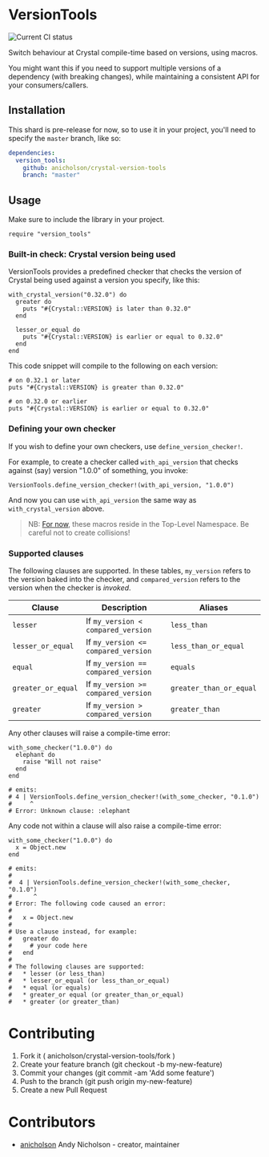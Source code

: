 # VersionTools

![Current CI status](https://api.travis-ci.org/anicholson/crystal-version-tools.svg?branch=master)

Switch behaviour at Crystal compile-time based on versions, using macros.

You might want this if you need to support multiple versions of a dependency (with breaking changes),
while maintaining a consistent API for your consumers/callers.

## Installation

This shard is pre-release for now, so to use it in your project, you'll need to specify the `master` branch, like so:

```yaml
dependencies:
  version_tools:
    github: anicholson/crystal-version-tools
    branch: "master"
```

## Usage

Make sure to include the library in your project.

```crystal
require "version_tools"
```

### Built-in check: Crystal version being used

VersionTools provides a predefined checker that checks the version of Crystal being used
against a version you specify, like this:

```crystal
with_crystal_version("0.32.0") do
  greater do
    puts "#{Crystal::VERSION} is later than 0.32.0"
  end

  lesser_or_equal do
    puts "#{Crystal::VERSION} is earlier or equal to 0.32.0"
  end
end
```

This code snippet will compile to the following on each version:

```crystal
# on 0.32.1 or later
puts "#{Crystal::VERSION} is greater than 0.32.0"

# on 0.32.0 or earlier
puts "#{Crystal::VERSION} is earlier or equal to 0.32.0"
```

### Defining your own checker

If you wish to define your own checkers, use `define_version_checker!`.

For example, to create a checker called `with_api_version` that checks against (say) version "1.0.0" of something,
you invoke:

```crystal
VersionTools.define_version_checker!(with_api_version, "1.0.0")
```

And now you can use `with_api_version` the same way as `with_crystal_version` above.

> NB: [For now][private_macros], these macros reside in the Top-Level Namespace. Be careful not to create collisions!

[private_macros]: https://github.com/anicholson/crystal-version-tools/issues/1

### Supported clauses

The following clauses are supported.
In these tables, `my_version` refers to the version baked into the checker, and
`compared_version` refers to the version when the checker is _invoked_.

| Clause             | Description                         | Aliases                 |
|--------------------|-------------------------------------|-------------------------|
| `lesser`           | If `my_version < compared_version`  | `less_than`             |
| `lesser_or_equal`  | If `my_version <= compared_version` | `less_than_or_equal`    |
| `equal`            | If `my_version == compared_version` | `equals`                |
| `greater_or_equal` | If `my_version >= compared_version` | `greater_than_or_equal` |
| `greater`          | If `my_version > compared_version`  | `greater_than`          |

Any other clauses will raise a compile-time error:

```crystal
with_some_checker("1.0.0") do
  elephant do
    raise "Will not raise"
  end
end

# emits:
# 4 | VersionTools.define_version_checker!(with_some_checker, "0.1.0")
#     ^
# Error: Unknown clause: :elephant
```

Any code not within a clause will also raise a compile-time error:

```crystal
with_some_checker("1.0.0") do
  x = Object.new
end

# emits:
# 
#  4 | VersionTools.define_version_checker!(with_some_checker, "0.1.0")
#      ^
# Error: The following code caused an error:
# 
#   x = Object.new
# 
# Use a clause instead, for example:
#   greater do
#     # your code here
#   end
# 
# The following clauses are supported:
#   * lesser (or less_than)
#   * lesser_or_equal (or less_than_or_equal)
#   * equal (or equals)
#   * greater_or equal (or greater_than_or_equal)
#   * greater (or greater_than)
```

# Contributing

1.  Fork it ( anicholson/crystal-version-tools/fork )
2.  Create your feature branch (git checkout -b my-new-feature)
3.  Commit your changes (git commit -am 'Add some feature')
4.  Push to the branch (git push origin my-new-feature)
5.  Create a new Pull Request

# Contributors

- [anicholson](https://github.com/anicholson) Andy Nicholson - creator, maintainer
